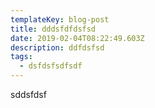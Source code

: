 ```yaml
---
templateKey: blog-post
title: dddsfdfdsfsd
date: 2019-02-04T08:22:49.603Z
description: ddfdsfsd
tags:
  - dsfdsfsdfsdf
---
```

sddsfdsf

![]()

